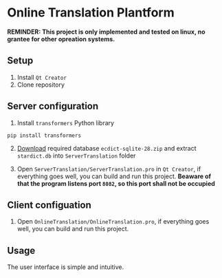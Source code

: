 # Online Translation Plantform

**REMINDER: This project is only implemented and tested on linux, no grantee for other opreation systems.**
## Setup
1. Install `Qt Creator`
2. Clone repository

## Server configuration
1. Install `transformers` Python library 
```
pip install transformers
```
2. [Download](https://github.com/skywind3000/ECDICT/releases/tag/1.0.28) required database `ecdict-sqlite-28.zip` and extract `stardict.db` into `ServerTranslation` folder

3. Open `ServerTranslation/ServerTranslation.pro` in `Qt Creator`, if everything goes well, you can build and run this project. **Beaware of that the program listens port `8082`, so this port shall not be occupied**

## Client configuation
1. Open `OnlineTranslation/OnlineTranslation.pro`, if everything goes well, you can build and run this project.

## Usage

The user interface is simple and intuitive.